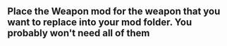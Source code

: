 ## Place the Weapon mod for the weapon that you want to replace into your mod folder. You probably won't need all of them
